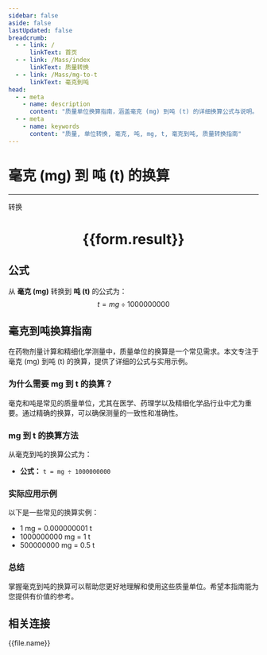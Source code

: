 ```yaml
---
sidebar: false
aside: false
lastUpdated: false
breadcrumb:
  - - link: /
      linkText: 首页
  - - link: /Mass/index
      linkText: 质量转换
  - - link: /Mass/mg-to-t
      linkText: 毫克到吨
head:
  - - meta
    - name: description
      content: "质量单位换算指南，涵盖毫克 (mg) 到吨 (t) 的详细换算公式与说明。"
  - - meta
    - name: keywords
      content: "质量, 单位转换, 毫克, 吨, mg, t, 毫克到吨, 质量转换指南"
---
```

# 毫克 (mg) 到 吨 (t) 的换算
---
<script setup>
import { onMounted, reactive, inject, ref } from 'vue'
import { NButton, NForm, NFormItem, NInput, NInputNumber, NSelect, NCard, useMessage,NGrid ,NGi } from 'naive-ui'
import { defineClientComponent } from 'vitepress'
import { Mass } from '../../files';

const convert = inject('convert')

const form = reactive({
  number: null,
  result: '',
})

const convertHandler = () => {
  if (form.number !== null && !isNaN(form.number)) {
    const convertedValue = parseFloat(form.number) / 1000000000
    form.result = `${form.number}mg = ${convertedValue.toFixed(9)}t`
  } else {
    form.result = '请输入有效的数值。'
  }
}
</script>

<n-form size="large" :model="form">
  <n-form-item label="毫克 (mg)">
    <n-input-number v-model:value="form.number" placeholder="输入毫克" style="width: 100%" />
  </n-form-item>
  <n-form-item>
    <n-button type="primary" @click="convertHandler" block>转换</n-button>
  </n-form-item>
</n-form>

<n-card  embedded :bordered="false" hoverable>
  <div  style="text-align:center">
    <h1>{{form.result}}</h1>
  </div>
</n-card>

## 公式

从 **毫克 (mg)** 转换到 **吨 (t)** 的公式为：
$$ t = mg \div 1000000000 $$

## 毫克到吨换算指南

在药物剂量计算和精细化学测量中，质量单位的换算是一个常见需求。本文专注于毫克 (mg) 到吨 (t) 的换算，提供了详细的公式与实用示例。

### 为什么需要 mg 到 t 的换算？

毫克和吨是常见的质量单位，尤其在医学、药理学以及精细化学品行业中尤为重要。通过精确的换算，可以确保测量的一致性和准确性。

### mg 到 t 的换算方法

从毫克到吨的换算公式为：

- **公式：** `t = mg ÷ 1000000000`

### 实际应用示例

以下是一些常见的换算实例：

- 1 mg = 0.000000001 t
- 1000000000 mg = 1 t
- 500000000 mg = 0.5 t

### 总结

掌握毫克到吨的换算可以帮助您更好地理解和使用这些质量单位。希望本指南能为您提供有价值的参考。

## 相关连接
<n-grid x-gap="12" :cols="4">
  <n-gi v-for="(file, index) in Mass" :key="index">
    <n-button
      text
      tag="a"
      :href="file.path"
      type="primary"
    >
      {{file.name}}
    </n-button>
  </n-gi>
</n-grid>